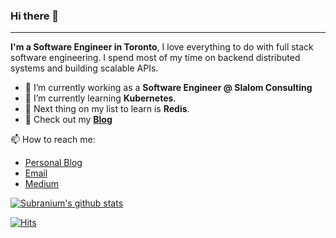 ### Hi there 👋
---
**I'm a Software Engineer in Toronto**, I love everything to do with full stack software engineering.
I spend most of my time on backend distributed systems and building scalable APIs. 

- 🔭 I’m currently working as a **Software Engineer @ Slalom Consulting**
- 🌱 I’m currently learning **Kubernetes**.
- 🤔 Next thing on my list to learn is **Redis**. 
- 👯 Check out my **[Blog](https://www.colorcoder.dev/)**


📫 How to reach me:
- [Personal Blog](https://www.colorcoder.dev/)
- [Email](mailto:safderareepattamannil@gmail.com)
- [Medium](https://colorcoder.medium.com/)  

[![Subranium's github stats](https://github-readme-stats.vercel.app/api?username=safderareepattamannil&show_icons=true&theme=merko)](https://github.com/anuraghazra/github-readme-stats)
<br>

[![Hits](https://hits.seeyoufarm.com/api/count/incr/badge.svg?url=https%3A%2F%2Fgithub.com%2Fsafderareepattamannil&count_bg=%237401AC&title_bg=%23555555&icon=&icon_color=%23E7E7E7&title=hits&edge_flat=false)](https://hits.seeyoufarm.com)

